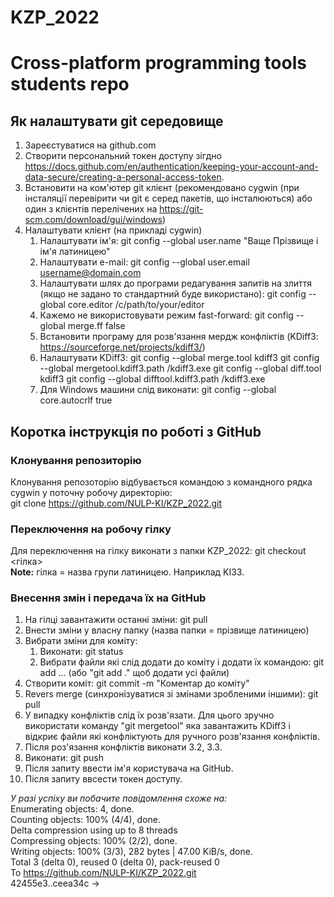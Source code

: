 # KZP_2022
# Cross-platform programming tools students repo #

## Як налаштувати git середовище ##
1. Зареєстуватися на github.com
2. Створити персональний токен доступу зігдно https://docs.github.com/en/authentication/keeping-your-account-and-data-secure/creating-a-personal-access-token.
3. Встановити на ком'ютер git клієнт (рекомендовано cygwin (при інсталяції перевірити чи git є серед пакетів, що інсталюються) або один з клієнтів перелічених на https://git-scm.com/download/gui/windows)
4. Налаштувати клієнт (на прикладі cygwin)
   1. Налаштувати ім'я: git config --global user.name "Ваще Прізвище і ім'я латиницею"
   2. Налаштувати e-mail: git config --global user.email username@domain.com
   3. Налаштувати шлях до програми редагування запитів на злиття (якщо не задано то стандартний буде використано): git config --global core.editor /c/path/to/your/editor
   4. Кажемо не використовувати режим fast-forward: git config --global merge.ff false
   5. Встановити програму для розв'язання мердж конфліктів (KDiff3: https://sourceforge.net/projects/kdiff3/)
   6. Налаштувати KDiff3:
git config --global merge.tool kdiff3
git config --global mergetool.kdiff3.path <pathto>/kdiff3.exe
git config --global diff.tool kdiff3
git config --global difftool.kdiff3.path <pathto>/kdiff3.exe
   7. Для Windows машини слід виконати: git config --global core.autocrlf true


## Коротка інструкція по роботі з GitHub ##

### Клонування репозиторію ###
Клонування репозоторію відбувається командою з командного рядка cygwin у поточну робочу директорію:  
git clone https://github.com/NULP-KI/KZP_2022.git

### Переключення на робочу гілку ##
Для переключення на гілку виконати з папки KZP_2022: git checkout <гілка>  
**Note:** гілка = назва групи латиницею. Наприклад KI33.

### Внесення змін і передача їх на GitHub ###
1. На гілці завантажити останні зміни: git pull
2. Внести зміни у власну папку (назва папки = прізвище латиницею)
3. Вибрати зміни для коміту: 
   1. Виконати: git status
   2. Вибрати файли які слід додати до коміту і додати їх командою: git add <file1> <file2> ... (або "git add ." щоб додати усі файли)
4. Створити коміт: git commit -m "Коментар до коміту"
5. Revers merge (синхронізуватися зі змінами зробленими іншими): git pull
6. У випадку конфліктів слід їх розв'язати. Для цього зручно використати команду "git mergetool" яка завантажить KDiff3 і відкриє файли які конфліктують для ручного розв'язання конфліктів.
7. Після роз'язання конфліктів виконати 3.2, 3.3.
8. Виконати: git push
9. Після запиту ввести ім'я користувача на GitHub.
10. Після запиту ввсести токен доступу.

*У разі успіху ви побачите повідомлення схоже на:*  
Enumerating objects: 4, done.  
Counting objects: 100% (4/4), done.  
Delta compression using up to 8 threads  
Compressing objects: 100% (2/2), done.  
Writing objects: 100% (3/3), 282 bytes | 47.00 KiB/s, done.  
Total 3 (delta 0), reused 0 (delta 0), pack-reused 0  
To https://github.com/NULP-KI/KZP_2022.git  
   42455e3..ceea34c  <branch> -> <branch>  
